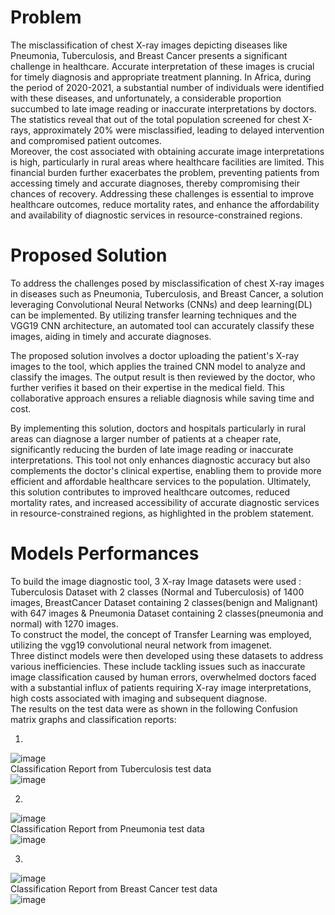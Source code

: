 # Problem
The misclassification of chest X-ray images depicting diseases like Pneumonia, Tuberculosis, and Breast Cancer presents a significant challenge in healthcare. Accurate interpretation of these images is crucial for timely diagnosis and appropriate treatment planning. In Africa, during the period of 2020-2021, a substantial number of individuals were identified with these diseases, and unfortunately, a considerable proportion succumbed to late image reading or inaccurate interpretations by doctors. The statistics reveal that out of the total population screened for chest X-rays, approximately 20% were misclassified, leading to delayed intervention and compromised patient outcomes.<br />
Moreover, the cost associated with obtaining accurate image interpretations is high, particularly in rural areas where healthcare facilities are limited. This financial burden further exacerbates the problem, preventing patients from accessing timely and accurate diagnoses, thereby compromising their chances of recovery. Addressing these challenges is essential to improve healthcare outcomes, reduce mortality rates, and enhance the affordability and availability of diagnostic services in resource-constrained regions.


# Proposed Solution
To address the challenges posed by misclassification of chest X-ray images in diseases such as Pneumonia, Tuberculosis, and Breast Cancer, a solution leveraging Convolutional Neural Networks (CNNs) and deep learning(DL) can be implemented. By utilizing transfer learning techniques and the VGG19 CNN architecture, an automated tool can accurately classify these images, aiding in timely and accurate diagnoses.

The proposed solution involves a doctor uploading the patient's X-ray images to the tool, which applies the trained CNN model to analyze and classify the images. The output result is then reviewed by the doctor, who further verifies it based on their expertise in the medical field. This collaborative approach ensures a reliable diagnosis while saving time and cost.

By implementing this solution, doctors and hospitals particularly in rural areas can diagnose a larger number of patients at a cheaper rate, significantly reducing the burden of late image reading or inaccurate interpretations. This tool not only enhances diagnostic accuracy but also complements the doctor's clinical expertise, enabling them to provide more efficient and affordable healthcare services to the population. Ultimately, this solution contributes to improved healthcare outcomes, reduced mortality rates, and increased accessibility of accurate diagnostic services in resource-constrained regions, as highlighted in the problem statement.

# Models Performances
To build the image diagnostic tool, 3 X-ray Image datasets were used : Tuberculosis Dataset with 2 classes (Normal and Tuberculosis) of 1400 images, BreastCancer Dataset containing 2 classes(benign and Malignant) with 647 images & Pneumonia Dataset containing 2 classes(pneumonia and normal) with 1270 images. <br />
To construct the model, the concept of Transfer Learning was employed, utilizing the vgg19 convolutional neural network from imagenet. <br /> 
Three distinct models were then developed using these datasets to address various inefficiencies. These include tackling issues such as inaccurate image classification caused by human errors, overwhelmed doctors faced with a substantial influx of patients requiring X-ray image interpretations, high costs associated with imaging and subsequent diagnose.<br />
The results on the test data were as shown in the following Confusion matrix graphs and classification reports:  <br />

 1. 
  ![image](https://github.com/john-thuo1/deep_learning_diagnostic_tool/assets/108690517/1157e87b-a4a6-4e63-a5d1-2ed0b17165c0) <br />
    Classification Report from Tuberculosis test data<br />
    ![image](https://github.com/john-thuo1/deep_learning_diagnostic_tool/assets/108690517/628113df-8011-4bba-827f-2db8f3aa560f)

 2.
  ![image](https://github.com/john-thuo1/deep_learning_diagnostic_tool/assets/108690517/5e50919d-7eb3-4e4c-b806-ad1936b528f6) <br />
    Classification Report from Pneumonia test data<br />
    ![image](https://github.com/john-thuo1/deep_learning_diagnostic_tool/assets/108690517/ec7de1b0-8622-4e5a-b2a9-2696514c07c8)
    
 3.
  ![image](https://github.com/john-thuo1/deep_learning_diagnostic_tool/assets/108690517/676d81f1-a02b-4ee6-8389-45e26ed48e0c)<br />
     Classification Report from Breast Cancer test data<br />
    ![image](https://github.com/john-thuo1/deep_learning_diagnostic_tool/assets/108690517/2110bdd8-df36-44ac-8efb-bf1670741b00)

